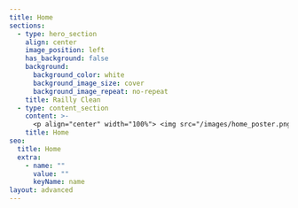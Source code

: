 ```yaml
---
title: Home
sections:
  - type: hero_section
    align: center
    image_position: left
    has_background: false
    background:
      background_color: white
      background_image_size: cover
      background_image_repeat: no-repeat
    title: Railly Clean
  - type: content_section
    content: >-
      <p align="center" width="100%"> <img src="/images/home_poster.png" alt="Home Poster"> </p>
    title: Home
seo:
  title: Home
  extra:
    - name: ""
      value: ""
      keyName: name
layout: advanced
---
```

